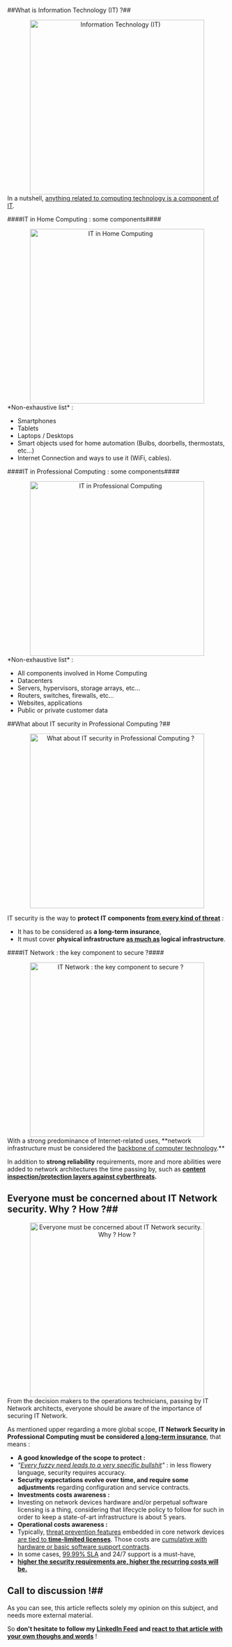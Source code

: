 ##What is Information Technology (IT) ?##
<center><img src="https://www.reau.ca/content/images/20210417071742-it.jpg" width=400px alt="Information Technology (IT)"></center>
In a nutshell, <u>anything related to computing technology is a component of IT</u>.

####IT in Home Computing : some components####
<center><img src="https://www.reau.ca/content/images/20210417071216-home-computing.jpg" width=400px alt="IT in Home Computing"></center>
*Non-exhaustive list* :

 - Smartphones
 - Tablets
 - Laptops / Desktops
 - Smart objects used for home automation (Bulbs, doorbells, thermostats, etc...)
 - Internet Connection and ways to use it (WiFi, cables).

####IT in Professional Computing : some components####
<center><img src="https://www.reau.ca/content/images/20210417072944-professional-computing.jpg" width=400px alt="IT in Professional Computing"></center>
*Non-exhaustive list* :

 - All components involved in Home Computing
 - Datacenters
 - Servers, hypervisors, storage arrays, etc...
 - Routers, switches, firewalls, etc...
 - Websites, applications
 - Public or private customer data

##What about IT security in Professional Computing ?##
<center><img src="https://www.reau.ca/content/images/20210417074128-security.jpg" width=400px alt="What about IT security in Professional Computing ?"></center>

IT security is the way to **protect IT components <u>from every kind of threat</u>** :

 - It has to be considered as **a long-term insurance**, 
 - It must cover **physical infrastructure <u>as much as</u> logical infrastructure**.

####IT Network : the key component to secure ?####
<center><img src="https://www.reau.ca/content/images/20210418080200-it-network.png" width=400px alt="IT Network : the key component to secure ?"></center>
With a strong predominance of Internet-related uses, **network infrastructure must be considered the <u>backbone of computer technology</u>.**

In addition to **strong reliability** requirements, more and more abilities were added to network architectures the time passing by, such as **<u>content inspection/protection layers against cyberthreats</u>.**

## Everyone must be concerned about IT Network security. Why ? How ?##
<center><img src="https://www.reau.ca/content/images/20210418083036-everybody.jpg" width=400px alt="Everyone must be concerned about IT Network security. Why ? How ?"></center>
From the decision makers to the operations technicians, passing by IT Network architects, everyone should be aware of the importance of securing IT Network.

As mentioned upper regarding a more global scope, **IT Network Security in Professional Computing must be considered <u>a long-term insurance</u>**, that means :

 - **A good knowledge of the scope to protect :**
  - *"<u>Every fuzzy need leads to a very specific bullshit</u>"* : in less flowery language, security requires accuracy.
  - **Security expectations evolve over time, and require some adjustments** regarding configuration and service contracts.
 - **Investments costs awareness :**
  - Investing on network devices hardware and/or perpetual software licensing is a thing, considering that lifecycle policy to follow for such in order to keep a state-of-art infrastructure is about 5 years.
 - **Operational costs awareness :**
  - Typically, <u>threat prevention features</u> embedded in core network devices <u>are tied to **time-limited licenses**</u>. Those costs are  <u>cumulative with hardware or basic software support contracts</u>.
  - In some cases, [99.99% SLA](https://uptime.is/four-nines) and 24/7 support is a must-have,
  - **<u>higher the security requirements are, higher the recurring costs will be.</u>**

## Call to discussion !##
As you can see, this article reflects solely my opinion on this subject, and needs more external material.

So **don't hesitate to follow my [LinkedIn Feed](https://www.linkedin.com/in/greau/detail/recent-activity/) and <u>react to that article with your own thoughs and words</u>** !
